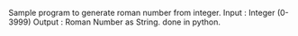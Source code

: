 
Sample program to generate roman number from integer.
Input : Integer (0-3999)
Output : Roman Number as String.
done in python.
